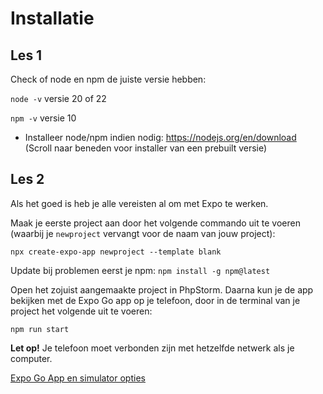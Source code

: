 # Installatie

## Les 1

Check of node en npm de juiste versie hebben:

`node -v` versie 20 of 22

`npm -v` versie 10

- Installeer node/npm indien nodig: https://nodejs.org/en/download (Scroll naar beneden voor installer van een prebuilt
  versie)

## Les 2

Als het goed is heb je alle vereisten al om met Expo te werken.

Maak je eerste project aan door het volgende commando uit te voeren (waarbij je `newproject` vervangt voor de naam van
jouw project):

`npx create-expo-app newproject --template blank`

Update bij problemen eerst je npm: `npm install -g npm@latest`

Open het zojuist aangemaakte project in PhpStorm. Daarna kun je de app bekijken met de Expo Go app op je telefoon, door
in de terminal van je project het volgende uit te voeren:

`npm run start`

**Let op!** Je telefoon moet verbonden zijn met hetzelfde netwerk als je computer.

[Expo Go App en simulator opties](https://docs.expo.dev/get-started/set-up-your-environment/)
